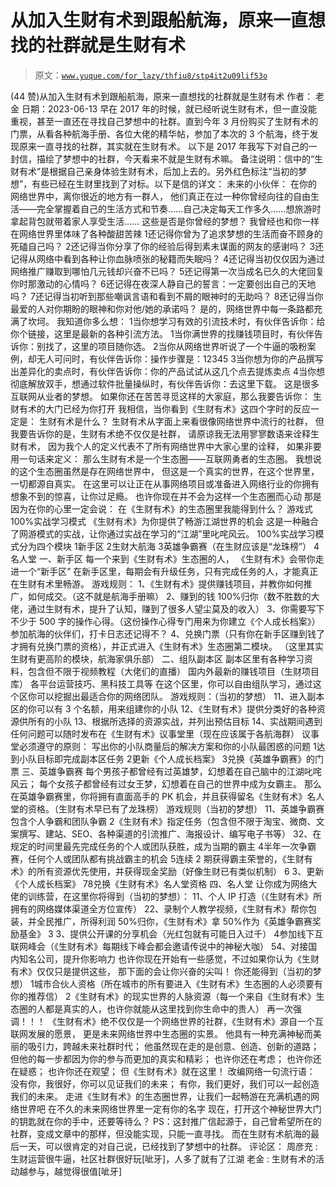 # 从加入生财有术到跟船航海，原来一直想找的社群就是生财有术

> 原文：[`www.yuque.com/for_lazy/thfiu8/stp4it2u09lif53o`](https://www.yuque.com/for_lazy/thfiu8/stp4it2u09lif53o)

<ne-h2 id="517ae57e" data-lake-id="517ae57e"><ne-heading-ext><ne-heading-anchor></ne-heading-anchor><ne-heading-fold></ne-heading-fold></ne-heading-ext><ne-heading-content><ne-text id="ucc882774">(44 赞)从加入生财有术到跟船航海，原来一直想找的社群就是生财有术</ne-text></ne-heading-content></ne-h2> <ne-p id="u88cbe670" data-lake-id="u88cbe670"><ne-text id="u4c3e6583">作者： 老金</ne-text></ne-p> <ne-p id="ub74b0135" data-lake-id="ub74b0135"><ne-text id="ua4a030dc">日期：2023-06-13</ne-text></ne-p> <ne-p id="ubfdfb290" data-lake-id="ubfdfb290"><ne-text id="u75304e81">早在 2017 年的时候，就已经听说生财有术，但一直没能重视，甚至一直还在寻找自己梦想中的社群。直到今年 3 月份购买了生财有术的门票，从看各种航海手册、各位大佬的精华帖，参加了本次的 3 个航海，终于发现原来一直寻找的社群，其实就在生财有术。</ne-text></ne-p> <ne-p id="u3d2e3c46" data-lake-id="u3d2e3c46"><ne-text id="ua2cdfce7">以下是 2017 年我写下对自己的一封信，描绘了梦想中的社群，今天看来不就是生财有术嘛。</ne-text></ne-p> <ne-p id="uecccafd9" data-lake-id="uecccafd9"><ne-text id="uae2fe3e8">备注说明：信中的“生财有术”是根据自己亲身体验生财有术，后加上去的。另外红色标注“当初的梦想”，有些已经在生财里找到了对标。以下是信的详文：</ne-text></ne-p> <ne-h2 id="8f952147" data-lake-id="8f952147"><ne-heading-ext><ne-heading-anchor></ne-heading-anchor><ne-heading-fold></ne-heading-fold></ne-heading-ext><ne-heading-content><ne-text id="u04ca8880" ne-bold="true">未来的小伙伴：</ne-text></ne-heading-content></ne-h2> <ne-p id="ub5f214bb" data-lake-id="ub5f214bb"><ne-text id="u13071aaa">在你的网络世界中，离你很近的地方有一群人，</ne-text></ne-p> <ne-p id="u6391f9e6" data-lake-id="u6391f9e6"><ne-text id="u63b58c03">他们真正在过一种你曾经向往的自由生活——完全掌握着自己的生活方式和节奏……自己决定每天工作多久……想旅游时拿起背包就带着家人享受生活……</ne-text></ne-p> <ne-h3 id="b98f022a" data-lake-id="b98f022a"><ne-heading-ext><ne-heading-anchor></ne-heading-anchor><ne-heading-fold></ne-heading-fold></ne-heading-ext><ne-heading-content><ne-text id="ue0a89368" ne-bold="true">这些是否是你曾经的梦想？</ne-text></ne-heading-content></ne-h3> <ne-h3 id="c9b1218f" data-lake-id="c9b1218f"><ne-heading-ext><ne-heading-anchor></ne-heading-anchor><ne-heading-fold></ne-heading-fold></ne-heading-ext><ne-heading-content><ne-text id="u65ad0a94" ne-bold="true">我曾经也和你一样在网络世界里体味了各种酸甜苦辣</ne-text></ne-heading-content></ne-h3> <ne-oli index-type="0"><ne-oli-i>1</ne-oli-i><ne-oli-c class="ne-oli-content" id="ud98a6ea1" data-lake-id="ud98a6ea1"><ne-text id="u237b8542">还记得你曾为了追求梦想的生活而奋不顾身的死磕自己吗？</ne-text></ne-oli-c></ne-oli> <ne-oli index-type="0"><ne-oli-i>2</ne-oli-i><ne-oli-c class="ne-oli-content" id="u1095dc9b" data-lake-id="u1095dc9b"><ne-text id="u20b3ae1d">还记得当你分享了你的经验后得到素未谋面的网友的感谢吗？</ne-text></ne-oli-c></ne-oli> <ne-oli index-type="0"><ne-oli-i>3</ne-oli-i><ne-oli-c class="ne-oli-content" id="u08177d37" data-lake-id="u08177d37"><ne-text id="u575f9090">还记得从网络中看到各种让你血脉喷张的秘籍而失眠吗？</ne-text></ne-oli-c></ne-oli> <ne-oli index-type="0"><ne-oli-i>4</ne-oli-i><ne-oli-c class="ne-oli-content" id="u1959723e" data-lake-id="u1959723e"><ne-text id="u5c9f6ede">还记得当初仅仅因为通过网络推广赚取到哪怕几元钱却兴奋不已吗？</ne-text></ne-oli-c></ne-oli> <ne-oli index-type="0"><ne-oli-i>5</ne-oli-i><ne-oli-c class="ne-oli-content" id="ub87b72d4" data-lake-id="ub87b72d4"><ne-text id="u815bb36e">还记得第一次当成名已久的大佬回复你时那激动的心情吗？</ne-text></ne-oli-c></ne-oli> <ne-oli index-type="0"><ne-oli-i>6</ne-oli-i><ne-oli-c class="ne-oli-content" id="uea67c504" data-lake-id="uea67c504"><ne-text id="uafb30c30">还记得在夜深人静自己的誓言：一定要创出自己的天地吗？</ne-text></ne-oli-c></ne-oli> <ne-oli index-type="0"><ne-oli-i>7</ne-oli-i><ne-oli-c class="ne-oli-content" id="u1e3d861e" data-lake-id="u1e3d861e"><ne-text id="u25a49ab0">还记得当初听到那些嘲讽言语和看到不屑的眼神时的无助吗？</ne-text></ne-oli-c></ne-oli> <ne-oli index-type="0"><ne-oli-i>8</ne-oli-i><ne-oli-c class="ne-oli-content" id="u6ce13466" data-lake-id="u6ce13466"><ne-text id="u66a7e435">还记得当你最爱的人对你期盼的眼神和你对他/她的承诺吗？</ne-text></ne-oli-c></ne-oli> <ne-p id="u9ba60cbe" data-lake-id="u9ba60cbe"><ne-text id="ufdb08f02" ne-bold="true">是的，网络世界中每一条路都充满了坎坷。</ne-text></ne-p> <ne-h3 id="842b03a9" data-lake-id="842b03a9"><ne-heading-ext><ne-heading-anchor></ne-heading-anchor><ne-heading-fold></ne-heading-fold></ne-heading-ext><ne-heading-content><ne-text id="u919510f0" ne-bold="true">我知道你多么想：</ne-text></ne-heading-content></ne-h3> <ne-oli index-type="0"><ne-oli-i>1</ne-oli-i><ne-oli-c class="ne-oli-content" id="u6155f9c4" data-lake-id="u6155f9c4"><ne-text id="u3e63d615">当你想学习有效的引流技术时，有伙伴告诉你：给你个链接，这里是最新的各种引流方法。</ne-text></ne-oli-c></ne-oli> <ne-oli index-type="0"><ne-oli-i>1</ne-oli-i><ne-oli-c class="ne-oli-content" id="uf1651071" data-lake-id="uf1651071"><ne-text id="u9b5c5192">当你满世界的找赚钱项目时，有伙伴告诉你：别找了，这里的项目随你选。</ne-text></ne-oli-c></ne-oli> <ne-oli index-type="0"><ne-oli-i>2</ne-oli-i><ne-oli-c class="ne-oli-content" id="u82adcc5a" data-lake-id="u82adcc5a"><ne-text id="u901e26ff">当你从网络世界听说了一个牛逼的吸粉案例，却无人可问时，有伙伴告诉你：操作步骤是：12345</ne-text></ne-oli-c></ne-oli> <ne-oli index-type="0"><ne-oli-i>3</ne-oli-i><ne-oli-c class="ne-oli-content" id="u41140c2e" data-lake-id="u41140c2e"><ne-text id="ued21c4e6">当你想为你的产品撰写出差异化的卖点时，有伙伴告诉你：你的产品试试从这几个点去提炼卖点</ne-text></ne-oli-c></ne-oli> <ne-oli index-type="0"><ne-oli-i>4</ne-oli-i><ne-oli-c class="ne-oli-content" id="ud8cc395a" data-lake-id="ud8cc395a"><ne-text id="uf120cc52">当你想彻底解放双手，想通过软件批量操纵时，有伙伴告诉你：去这里下载。</ne-text></ne-oli-c></ne-oli> <ne-p id="u1b2053ed" data-lake-id="u1b2053ed"><ne-text id="u2599486d">这是很多互联网从业者的梦想。</ne-text></ne-p> <ne-p id="u4948dc57" data-lake-id="u4948dc57"><ne-text id="ufdde098a">如果你还在苦苦寻觅这样的大家庭，那么我要告诉你：</ne-text></ne-p> <ne-p id="u8f61e704" data-lake-id="u8f61e704"><ne-text id="u3800c478" ne-bold="true">生财有术的大门已经为你打开</ne-text></ne-p> <ne-p id="u728dc832" data-lake-id="u728dc832"><ne-text id="ud1da3d7e">我相信，当你看到《生财有术》这四个字时的反应一定是：</ne-text></ne-p> <ne-h3 id="ae72d198" data-lake-id="ae72d198"><ne-heading-ext><ne-heading-anchor></ne-heading-anchor><ne-heading-fold></ne-heading-fold></ne-heading-ext><ne-heading-content><ne-text id="ud3aa2ca6" ne-bold="true">生财有术是什么？</ne-text></ne-heading-content></ne-h3> <ne-p id="uc6c3fb82" data-lake-id="uc6c3fb82"><ne-text id="uc6416c54">生财有术从字面上来看很像网络世界中流行的社群，</ne-text></ne-p> <ne-p id="uc124a022" data-lake-id="uc124a022"><ne-text id="u9aa6cee4">但我要告诉你的是，生财有术绝不仅仅是社群，</ne-text></ne-p> <ne-p id="u34fe6d7b" data-lake-id="u34fe6d7b"><ne-text id="u23181324">请原谅我无法用寥寥数语来诠释生财有术，</ne-text></ne-p> <ne-p id="u27effe67" data-lake-id="u27effe67"><ne-text id="u8776335f">因为我个人的定义代表不了所有网络世界中大家心里的诠释，</ne-text></ne-p> <ne-p id="u7fb7f094" data-lake-id="u7fb7f094"><ne-text id="u952da96f">如果非要用一句话来定义：</ne-text></ne-p> <ne-p id="u3a786586" data-lake-id="u3a786586"><ne-text id="u4c652d5f">那么生财有术是一个生态圈——</ne-text><ne-text id="ue38a2b9a" ne-bold="true">互联网勇者的生态圈。</ne-text></ne-p> <ne-p id="u40766764" data-lake-id="u40766764"><ne-text id="u4656efd1">我想说的这个生态圈虽然是存在网络世界中，</ne-text></ne-p> <ne-p id="u3f1e7977" data-lake-id="u3f1e7977"><ne-text id="u59a08c89">但这是一个真实的世界，在这个世界里，一切都源自真实。</ne-text></ne-p> <ne-p id="u5c3add9d" data-lake-id="u5c3add9d"><ne-text id="u1068d7cd">在这里可以让正在从事网络项目或准备进入网络行业的你拥有想象不到的惊喜，让你过足瘾。</ne-text></ne-p> <ne-p id="u4e1a9bf0" data-lake-id="u4e1a9bf0"><ne-text id="ud1cc8020">也许你现在并不会为这样一个生态圈而心动</ne-text></ne-p> <ne-p id="u28cd3808" data-lake-id="u28cd3808"><ne-text id="ue1626edd">那是因为在你的心里一定会说：</ne-text></ne-p> <ne-h2 id="8d05adb4" data-lake-id="8d05adb4"><ne-heading-ext><ne-heading-anchor></ne-heading-anchor><ne-heading-fold></ne-heading-fold></ne-heading-ext><ne-heading-content><ne-text id="u73143dbc" ne-bold="true">在《生财有术》的生态圈里我能得到什么？</ne-text></ne-heading-content></ne-h2> <ne-h2 id="57266492" data-lake-id="57266492"><ne-heading-ext><ne-heading-anchor></ne-heading-anchor><ne-heading-fold></ne-heading-fold></ne-heading-ext><ne-heading-content><ne-text id="ufa7101c9" ne-bold="true">游戏式 100%实战学习模式</ne-text></ne-heading-content></ne-h2> <ne-p id="u220bdc39" data-lake-id="u220bdc39"><ne-text id="u0529b162">《生财有术》为你提供了畅游江湖世界的机会</ne-text></ne-p> <ne-p id="uf1104e5a" data-lake-id="uf1104e5a"><ne-text id="ud25b75c4">这是一种融合了网游模式的实战，让你通过实战在学习的“江湖”里叱咤风云。</ne-text></ne-p> <ne-p id="u81101f01" data-lake-id="u81101f01"><ne-text id="uc184e629">100%实战学习模式分为四个模块</ne-text></ne-p> <ne-oli index-type="0"><ne-oli-i>1</ne-oli-i><ne-oli-c class="ne-oli-content" id="ufa266692" data-lake-id="ufa266692"><ne-text id="ue2683da6">新手区</ne-text></ne-oli-c></ne-oli> <ne-oli index-type="0"><ne-oli-i>2</ne-oli-i><ne-oli-c class="ne-oli-content" id="uc3427733" data-lake-id="uc3427733"><ne-text id="uc6f64b81">生财大航海</ne-text></ne-oli-c></ne-oli> <ne-oli index-type="0"><ne-oli-i>3</ne-oli-i><ne-oli-c class="ne-oli-content" id="u74128f0a" data-lake-id="u74128f0a"><ne-text id="ucaa20828">英雄争霸赛（</ne-text><ne-text id="u10c55202" ne-bold="true">在生财应该是“龙珠榜”</ne-text><ne-text id="u2eed57ea">）</ne-text></ne-oli-c></ne-oli> <ne-oli index-type="0"><ne-oli-i>4</ne-oli-i><ne-oli-c class="ne-oli-content" id="u0a1585e9" data-lake-id="u0a1585e9"><ne-text id="u549304cb">名人堂</ne-text></ne-oli-c></ne-oli> <ne-h2 id="7f54b8c9" data-lake-id="7f54b8c9"><ne-heading-ext><ne-heading-anchor></ne-heading-anchor><ne-heading-fold></ne-heading-fold></ne-heading-ext><ne-heading-content><ne-text id="ufde20cfc" ne-bold="true">一、新手区</ne-text></ne-heading-content></ne-h2> <ne-p id="uae09ff5c" data-lake-id="uae09ff5c"><ne-text id="ue5d61eff">每一个来到《生财有术》生态圈的人，</ne-text></ne-p> <ne-p id="u2315e57e" data-lake-id="u2315e57e"><ne-text id="u3120493b">《生财有术》会带你走进一个“新手区”</ne-text></ne-p> <ne-p id="uf344c5c6" data-lake-id="uf344c5c6"><ne-text id="u2e0c49a0">在新手区里，每期会有升级任务，只有完成任务的人，才能真正在生财有术里畅游。</ne-text></ne-p> <ne-p id="u855026e9" data-lake-id="u855026e9"><ne-text id="ue7982907" ne-bold="true">游戏规则：</ne-text></ne-p> <ne-p id="u6d68aba5" data-lake-id="u6d68aba5"><ne-text id="u95a33552">1、《生财有术》提供赚钱项目，并教你如何推广，如何成交。（</ne-text><ne-text id="u52c189e4" ne-bold="true">这不就是航海手册嘛</ne-text><ne-text id="ud90dca39">）</ne-text></ne-p> <ne-p id="ud188d194" data-lake-id="ud188d194"><ne-text id="u420f456a" ne-bold="true">2、赚到的钱 100%归你（</ne-text><ne-text id="uc357b483" ne-bold="true">数不胜数的大佬，通过生财有术，提升了认知，赚到了很多人望尘莫及的收入</ne-text><ne-text id="uc5fea5eb" ne-bold="true">）</ne-text></ne-p> <ne-p id="ud5f9cc04" data-lake-id="ud5f9cc04"><ne-text id="u0f744beb">3、你需要写下不少于 500 字的操作心得。（这份操作心得专门用来为你建立《个人成长档案》）</ne-text></ne-p> <ne-p id="u55d9e6dd" data-lake-id="u55d9e6dd"><ne-text id="u438e885e" ne-bold="true">参加航海的伙伴们，打卡日志还记得不？</ne-text></ne-p> <ne-p id="uccca0275" data-lake-id="uccca0275"><ne-text id="u38b77215">4、兑换门票（只有你在新手区赚到钱了才拥有兑换门票的资格），并正式进入《生财有术》生态圈第二模块。</ne-text></ne-p> <ne-p id="uce86e9d6" data-lake-id="uce86e9d6"><ne-text id="u4cc27e53">（</ne-text><ne-text id="u6c0c7025" ne-bold="true">这里其实生财有更高阶的模块，航海家俱乐部</ne-text><ne-text id="u2c33525d">）</ne-text></ne-p> <ne-h2 id="7cdad925" data-lake-id="7cdad925"><ne-heading-ext><ne-heading-anchor></ne-heading-anchor><ne-heading-fold></ne-heading-fold></ne-heading-ext><ne-heading-content><ne-text id="u55361e81" ne-bold="true">二、组队副本区</ne-text></ne-heading-content></ne-h2> <ne-p id="u49c1dfdc" data-lake-id="u49c1dfdc"><ne-text id="uee65b62e">副本区里有各种学习资料，包含但不限于视频教程（大佬们的直播）</ne-text></ne-p> <ne-p id="uffe79b10" data-lake-id="uffe79b10"><ne-text id="udd1938fb">国内外最新的赚钱项目（生财项目库）</ne-text></ne-p> <ne-p id="u56db81ae" data-lake-id="u56db81ae"><ne-text id="ub1518727">各平台运营技巧、黑科技工具等</ne-text></ne-p> <ne-p id="u5e6ed861" data-lake-id="u5e6ed861"><ne-text id="u818a6018">在这个区里，你可以自由组队学习，通过这个区你可以挖掘出最适合你的网络团队。</ne-text></ne-p> <ne-p id="ucb8d6afd" data-lake-id="ucb8d6afd"><ne-text id="ucfeded88" ne-bold="true">游戏规则</ne-text><ne-text id="uc23afc25">：（</ne-text><ne-text id="u0dfdbf58" ne-bold="true">当初的梦想</ne-text><ne-text id="ucef59c71">）</ne-text></ne-p> <ne-oli index-type="0"><ne-oli-i>1</ne-oli-i><ne-oli-c class="ne-oli-content" id="u041375a9" data-lake-id="u041375a9"><ne-text id="u2c21ded1">1、进入副本区的你可以有 3 个名额，用来组建你的小队</ne-text></ne-oli-c></ne-oli> <ne-oli index-type="0"><ne-oli-i>1</ne-oli-i><ne-oli-c class="ne-oli-content" id="u0a42e663" data-lake-id="u0a42e663"><ne-text id="u9d128c57">2、《生财有术》提供分类好的各种资源供所有的小队</ne-text></ne-oli-c></ne-oli> <ne-oli index-type="0"><ne-oli-i>1</ne-oli-i><ne-oli-c class="ne-oli-content" id="u27289b9b" data-lake-id="u27289b9b"><ne-text id="u01241ce2">3、根据所选择的资源实战，并列出预估目标</ne-text></ne-oli-c></ne-oli> <ne-oli index-type="0"><ne-oli-i>1</ne-oli-i><ne-oli-c class="ne-oli-content" id="u790efdc2" data-lake-id="u790efdc2"><ne-text id="u12945bc1">4、实战期间遇到任何问题可以随时发布在《生财有术》议事堂里（</ne-text><ne-text id="ud75fdb27" ne-bold="true">现在应该属于各航海群</ne-text><ne-text id="ua5793bc1">）</ne-text></ne-oli-c></ne-oli> <ne-p id="u2dfc1099" data-lake-id="u2dfc1099"><ne-text id="uca30833a">议事堂必须遵守的原则：</ne-text></ne-p> <ne-p id="u18307d7a" data-lake-id="u18307d7a"><ne-text id="u3194f8b3" ne-bold="true">写出你的小队商量后的解决方案和你的小队最困惑的问题</ne-text></ne-p> <ne-oli index-type="0"><ne-oli-i>1</ne-oli-i><ne-oli-c class="ne-oli-content" id="uf1a2c921" data-lake-id="uf1a2c921"><ne-text id="u1e412bfa">达到小队目标即完成副本区任务</ne-text></ne-oli-c></ne-oli> <ne-oli index-type="0"><ne-oli-i>2</ne-oli-i><ne-oli-c class="ne-oli-content" id="ubfef8567" data-lake-id="ubfef8567"><ne-text id="ua06dabbe">更新《个人成长档案》</ne-text></ne-oli-c></ne-oli> <ne-oli index-type="0"><ne-oli-i>3</ne-oli-i><ne-oli-c class="ne-oli-content" id="ue69d2384" data-lake-id="ue69d2384"><ne-text id="u505feac1">兑换《英雄争霸赛》的门票</ne-text></ne-oli-c></ne-oli> <ne-h2 id="c3dc79c2" data-lake-id="c3dc79c2"><ne-heading-ext><ne-heading-anchor></ne-heading-anchor><ne-heading-fold></ne-heading-fold></ne-heading-ext><ne-heading-content><ne-text id="uc3f83c3c" ne-bold="true">三、英雄争霸赛</ne-text></ne-heading-content></ne-h2> <ne-p id="u95a33a68" data-lake-id="u95a33a68"><ne-text id="u36e455cf">每个男孩子都曾经有过英雄梦，幻想着在自己脑中的江湖叱咤风云；</ne-text></ne-p> <ne-p id="u3100a0f4" data-lake-id="u3100a0f4"><ne-text id="u9ce9dbbe">每个女孩子都曾经有过女王梦，幻想着在自己的世界中成为女霸主。</ne-text></ne-p> <ne-p id="u530b71c9" data-lake-id="u530b71c9"><ne-text id="u98cc176f">那么在英雄争霸赛里，你将拥有直面高手的 PK 机会，并且获得留名《生财有术》名人堂的资格。（</ne-text><ne-text id="uf8e0d79c" ne-bold="true">生财有术早已有了龙珠榜</ne-text><ne-text id="uc9ddc1de">）</ne-text></ne-p> <ne-p id="u7015eba6" data-lake-id="u7015eba6"><ne-text id="u5a09ddaf" ne-bold="true">游戏规则（</ne-text><ne-text id="u11e565b1" ne-bold="true">当初的梦想</ne-text><ne-text id="u8fe30e18" ne-bold="true">）</ne-text></ne-p> <ne-oli index-type="0"><ne-oli-i>1</ne-oli-i><ne-oli-c class="ne-oli-content" id="u232f78e0" data-lake-id="u232f78e0"><ne-text id="u1de32698">1、英雄争霸赛包含个人争霸和团队争霸</ne-text></ne-oli-c></ne-oli> <ne-oli index-type="0"><ne-oli-i>2</ne-oli-i><ne-oli-c class="ne-oli-content" id="u8b9fb392" data-lake-id="u8b9fb392"><ne-text id="ub3c6e539">《生财有术》指定任务（包含但不限于淘宝、微商、文案撰写、建站、SEO、各种渠道的引流推广、海报设计、编写电子书等）</ne-text></ne-oli-c></ne-oli> <ne-oli index-type="0"><ne-oli-i>3</ne-oli-i><ne-oli-c class="ne-oli-content" id="uc24f288b" data-lake-id="uc24f288b"><ne-text id="u65f41123">2、在规定的时间里最先完成任务的个人或团队获胜，成为当期的霸主</ne-text></ne-oli-c></ne-oli> <ne-oli index-type="0"><ne-oli-i>4</ne-oli-i><ne-oli-c class="ne-oli-content" id="u3f5af716" data-lake-id="u3f5af716"><ne-text id="ua2769581">半年一次争霸赛，任何个人或团队都有挑战霸主的机会</ne-text></ne-oli-c></ne-oli> <ne-oli index-type="0"><ne-oli-i>5</ne-oli-i><ne-oli-c class="ne-oli-content" id="uf3c605d0" data-lake-id="uf3c605d0"><ne-text id="u75e98d19">连续 2 期获得霸主荣誉的，《生财有术》的所有资源优先使用，并获得现金奖励（</ne-text><ne-text id="u9a655f1b" ne-bold="true">好像生财已有类似机制</ne-text><ne-text id="u5056b6e8">）</ne-text></ne-oli-c></ne-oli> <ne-oli index-type="0"><ne-oli-i>6</ne-oli-i> <ne-oli-c class="ne-oli-content" id="u75761bcf" data-lake-id="u75761bcf"><ne-text id="u2cb615c7">3、更新《个人成长档案》</ne-text></ne-oli-c></ne-oli> <ne-oli index-type="0"><ne-oli-i>7</ne-oli-i></ne-oli><ne-oli index-type="0"><ne-oli-i>8</ne-oli-i><ne-oli-c class="ne-oli-content" id="ua1ed51dd" data-lake-id="ua1ed51dd"><ne-text id="uedc1a468">兑换《生财有术》名人堂资格</ne-text></ne-oli-c></ne-oli> <ne-h2 id="94a3433d" data-lake-id="94a3433d"><ne-heading-ext><ne-heading-anchor></ne-heading-anchor><ne-heading-fold></ne-heading-fold></ne-heading-ext><ne-heading-content><ne-text id="u39b4f93e" ne-bold="true">四、名人堂</ne-text></ne-heading-content></ne-h2> <ne-p id="u19d22d47" data-lake-id="u19d22d47"><ne-text id="u6877dab6">让你成为网络大佬的训练营，在这里你将得到（</ne-text><ne-text id="uacdcb20c" ne-bold="true">当初的梦想</ne-text><ne-text id="uf2a0cf42">）：</ne-text></ne-p> <ne-oli index-type="0"><ne-oli-i>1</ne-oli-i><ne-oli-c class="ne-oli-content" id="u32766baa" data-lake-id="u32766baa"><ne-text id="u5a499ece">1、个人 IP 打造（《生财有术》所拥有的网络媒体渠道全方位宣传）</ne-text></ne-oli-c></ne-oli> <ne-oli index-type="0"><ne-oli-i>2</ne-oli-i><ne-oli-c class="ne-oli-content" id="u1a8c67d2" data-lake-id="u1a8c67d2"><ne-text id="ue3f5c734">2、录制个人教学视频，《生财有术》帮你包装，并全民推广，所得利润 50%归你，《生财有术》拿 50%作为《英雄争霸赛奖励基金》</ne-text></ne-oli-c></ne-oli> <ne-oli index-type="0"><ne-oli-i>3</ne-oli-i> <ne-oli-c class="ne-oli-content" id="u59060135" data-lake-id="u59060135"><ne-text id="u14698439">3、提供公开课的分享机会（光红包就有可能日入过千）</ne-text></ne-oli-c></ne-oli> <ne-oli index-type="0"><ne-oli-i>4</ne-oli-i><ne-oli-c class="ne-oli-content" id="u1faa875e" data-lake-id="u1faa875e"><ne-text id="uc8b71ab5">参加线下互联网峰会（</ne-text><ne-text id="uccff9d80" ne-bold="true">《生财有术》每期线下峰会都会邀请传说中的神秘大咖</ne-text><ne-text id="u50f1e34f">）</ne-text></ne-oli-c></ne-oli> <ne-oli index-type="0"><ne-oli-i>5</ne-oli-i><ne-oli-c class="ne-oli-content" id="ua7cd3b87" data-lake-id="ua7cd3b87"><ne-text id="ue154b6cf">4、对接国内知名公司，提升你影响力</ne-text></ne-oli-c></ne-oli> <ne-p id="u89b2e362" data-lake-id="u89b2e362"><ne-text id="uac4450bf">也许你现在开始有一些感觉，不过如果你认为《生财有术》仅仅只是提供这些，</ne-text></ne-p> <ne-p id="u27a367ba" data-lake-id="u27a367ba"><ne-text id="u5fa36c7f">那下面的会让你兴奋的尖叫！</ne-text></ne-p> <ne-h2 id="85bdf62b" data-lake-id="85bdf62b"><ne-heading-ext><ne-heading-anchor></ne-heading-anchor><ne-heading-fold></ne-heading-fold></ne-heading-ext><ne-heading-content><ne-text id="u4a9c7257" ne-bold="true">你还能得到（当初的梦想）</ne-text></ne-heading-content></ne-h2> <ne-oli index-type="0"><ne-oli-i>1</ne-oli-i><ne-oli-c class="ne-oli-content" id="ufbabb82e" data-lake-id="ufbabb82e"><ne-text id="uae18f131">城市合伙人资格（所在城市的所有要进入《生财有术》生态圈的人必须要有你的推荐信）</ne-text></ne-oli-c></ne-oli> <ne-oli index-type="0"><ne-oli-i>2</ne-oli-i><ne-oli-c class="ne-oli-content" id="u25796c0c" data-lake-id="u25796c0c"><ne-text id="u4d4ec908">《生财有术》的现实世界的人脉资源（每一个来自《生财有术》生态圈的人都是真实的人，也许你就能从这里找到你生命中的贵人）</ne-text></ne-oli-c></ne-oli> <ne-h2 id="422cd23a" data-lake-id="422cd23a"><ne-heading-ext><ne-heading-anchor></ne-heading-anchor><ne-heading-fold></ne-heading-fold></ne-heading-ext><ne-heading-content><ne-text id="ub9f29aaa" ne-bold="true">再一次强调！！！</ne-text></ne-heading-content></ne-h2> <ne-p id="u17a50511" data-lake-id="u17a50511"><ne-text id="u3ce72fe3">《生财有术》绝不仅仅是一个网络世界的社群，《生财有术》源自一个互联网发展的愿景，</ne-text></ne-p> <ne-p id="u4f50f2b0" data-lake-id="u4f50f2b0"><ne-text id="u1d0ac188">更是未来网络世界中生态圈的实景。</ne-text></ne-p> <ne-p id="u0e73d565" data-lake-id="u0e73d565"><ne-text id="u10e570b7">他具有一种充满神秘而美丽的吸引力，跨越未来社群时代；</ne-text></ne-p> <ne-p id="uc5143eab" data-lake-id="uc5143eab"><ne-text id="u2db9dca9">他虽然现在走的是创意、创造、创新的道路；</ne-text></ne-p> <ne-p id="u2543f609" data-lake-id="u2543f609"><ne-text id="ub174ce96">但他的每一步都因为你的参与而更加的真实和精彩；</ne-text></ne-p> <ne-p id="u3d06f8fc" data-lake-id="u3d06f8fc"><ne-text id="u92d28d6b">也许你还在考虑；</ne-text></ne-p> <ne-p id="ua87df228" data-lake-id="ua87df228"><ne-text id="u1070e432">也许你还在疑惑；</ne-text></ne-p> <ne-p id="ud428a316" data-lake-id="ud428a316"><ne-text id="u264713e7">也许你还在观望；</ne-text></ne-p> <ne-p id="uf87b6731" data-lake-id="uf87b6731"><ne-text id="uc0cc0da1">但《生财有术》就在这里！</ne-text></ne-p> <ne-p id="u676ee2f4" data-lake-id="u676ee2f4"><ne-text id="u37d22262">改编网络一句流行语：</ne-text></ne-p> <ne-p id="u27596a80" data-lake-id="u27596a80"><ne-text id="u6de8adae">没有你，我很好，你可以见证我们的未来；</ne-text></ne-p> <ne-p id="ub01c6cea" data-lake-id="ub01c6cea"><ne-text id="ue8afa035">有你，我们更好，我们可以一起创造我们的未来。</ne-text></ne-p> <ne-p id="u9ab83d7d" data-lake-id="u9ab83d7d"><ne-text id="u9c1e9f67">走进《生财有术》的生态圈世界，让我们一起畅游在充满机遇的网络世界吧</ne-text></ne-p> <ne-p id="ub85cfb9a" data-lake-id="ub85cfb9a"><ne-text id="u306a3bf0">在不久的未来网络世界里一定有你的名字</ne-text></ne-p> <ne-p id="u667765c4" data-lake-id="u667765c4"><ne-text id="ubc7905de">现在，打开这个神秘世界大门的钥匙就在你的手中，还要等待么？</ne-text></ne-p> <ne-p id="ua7ccf078" data-lake-id="ua7ccf078"><ne-text id="u64477c17" ne-bold="true">PS：这封推广信起源于，自己曾希望所在的社群，变成文章中的那样，但没能实现，只能一直寻找。</ne-text></ne-p> <ne-p id="u793d7be3" data-lake-id="u793d7be3"><ne-text id="ua37e1465" ne-bold="true">而在生财有术航海的最后一天，可以很肯定的对自己说，已经找到了梦想中的社群。</ne-text></ne-p> <ne-hole id="uf15776a3" data-lake-id="uf15776a3"><ne-card data-card-name="hr" data-card-type="block" id="gzjPS" data-event-boundary="card"><ne-p id="ub8bd0b51" data-lake-id="ub8bd0b51"><ne-text id="uf38f4b6f">评论区：</ne-text></ne-p> <ne-p id="u071d2b90" data-lake-id="u071d2b90"><ne-text id="u31a3cf4c">周彦充 : 生财运营很牛逼，社区社群很好玩[呲牙]，人多了就有了江湖</ne-text> <ne-text id="u32b3eb5b">老金 : 生财有术的活动越参与，越觉得很值[呲牙]</ne-text></ne-p></ne-card></ne-hole>